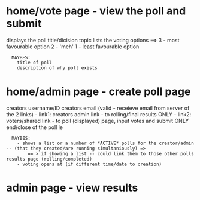# home/vote page - view the poll and submit
  displays the poll title/dicision topic
    lists the voting options ==> 
        3 - most favourable option
        2 - 'meh'
        1 - least favourable option

      MAYBES: 
        title of poll
        description of why poll exists


# home/admin page - create poll page

  creators username/ID
  creators email (valid - receieve email from server of the 2 links)
        - link1: creators admin link - to rolling/final results ONLY
        - link2: voters/shared link - to poll (displayed) page, input votes and submit ONLY
  end/close of the poll le

      MAYBES:
        - shows a list or a number of *ACTIVE* polls for the creator/admin -- (that they created/are running simultaniously) =>
            == > if showing a list -- could link them to those other polls results page (rolling/completed)
        - voting opens at (if different time/date to creation)
        


# admin page - view results



